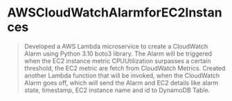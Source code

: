 # AWSCloudWatchAlarmforEC2Instances
>Developed a AWS Lambda microservice to create a CloudWatch Alarm using Python 3.10 boto3 library.
>The Alarm will be triggered when the EC2 instance metric CPUUtilization surpasses a certain threshold, the EC2 metric are fetch from CloudWatch Metrics.
>Created another Lambda function that will be invoked, when the CloudWatch Alarm goes off, which will send the Alarm and EC2 details like alarm state, timestamp, EC2 instance name and id to DynamoDB Table.

